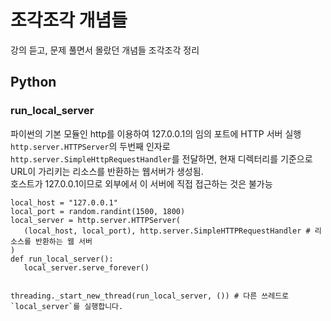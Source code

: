 # 조각조각 개념들  
강의 듣고, 문제 풀면서 몰랐던 개념들 조각조각 정리  

## Python  

### run_local_server  
파이썬의 기본 모듈인 http를 이용하여 127.0.0.1의 임의 포트에 HTTP 서버 실행  
```http.server.HTTPServer```의 두번째 인자로 ```http.server.SimpleHttpRequestHandler```를 전달하면, 현재 디렉터리를 기준으로 URL이 가리키는 리소스를 반환하는 웹서버가 생성됨.  
호스트가 127.0.0.1이므로 외부에서 이 서버에 직접 접근하는 것은 불가능  

 ```
 local_host = "127.0.0.1"
local_port = random.randint(1500, 1800)
local_server = http.server.HTTPServer(
    (local_host, local_port), http.server.SimpleHTTPRequestHandler # 리소스를 반환하는 웹 서버
)
def run_local_server():
    local_server.serve_forever()
    
    
threading._start_new_thread(run_local_server, ()) # 다른 쓰레드로 `local_server`를 실행합니다.
 ```  
 
 
